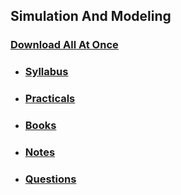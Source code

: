 ## Simulation And Modeling

### [Download All At Once](https://samriddhicollegeedunp-my.sharepoint.com/:f:/g/personal/wilsonshrestha_samriddhicollege_edu_np/EgqByNF28NtDipl5cUkiNpgBmAy88dszShV9nmKbcEhU3g?e=hDf4EX)

- ### [Syllabus](https://samriddhicollegeedunp-my.sharepoint.com/:f:/g/personal/wilsonshrestha_samriddhicollege_edu_np/EmY6nYeoF6pBqzYMwBGtEKABeegIvILU8C6yg08S17H3yw?e=24MH5P)

- ### [Practicals](https://samriddhicollegeedunp-my.sharepoint.com/:f:/g/personal/wilsonshrestha_samriddhicollege_edu_np/Ej9APJZSAdFAo1iYTIIAn-YBnzapYaLE8uQTlxji8LoGRQ?e=djslmk)

- ### [Books](https://samriddhicollegeedunp-my.sharepoint.com/:f:/g/personal/wilsonshrestha_samriddhicollege_edu_np/ErlN-IcG7tFPp7HpMYaA1poByJaYcEGW-zLMTMIoZmxkTg?e=97waLw)
 
- ### [Notes](https://samriddhicollegeedunp-my.sharepoint.com/:f:/g/personal/wilsonshrestha_samriddhicollege_edu_np/EplCzaoSWzdOh7g3xJ6Cl1sBjbIVuGe6rgNE0QACR8Kfsw?e=f72V2V)

- ### [Questions](https://samriddhicollegeedunp-my.sharepoint.com/:f:/g/personal/wilsonshrestha_samriddhicollege_edu_np/EpvDcjgb489NsLFoAk0WwpEBp4BptH81PSS76ISeB1quHw?e=rhV50K)